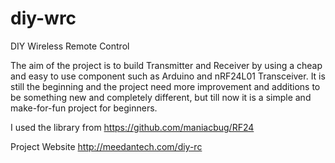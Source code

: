 diy-wrc
=======

DIY Wireless Remote Control

The aim of the project is to build Transmitter and Receiver by using a cheap
and easy to use component such as  Arduino  and nRF24L01 Transceiver. 
It is  still the beginning and the project need more improvement
and additions to be something new and completely different, 
but till  now it is a simple and make-for-fun project for beginners.

I used the  library from https://github.com/maniacbug/RF24


Project Website 
http://meedantech.com/diy-rc
